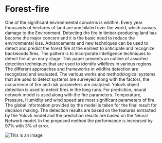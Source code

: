 # Forest-fire

One of the significant environmental concerns is wildfire. Every year thousands of hectares of land are annihilated over the world, which causes damage to 
the Environment. Detecting the fire in timber-producing land has become the major concern and it is the basic need to reduce the environmental loss. Advancements and 
new techniques can be used to detect and predict the forest fire at the earliest to anticipate and recognize backwoods fires. The pattern is to incorporate 
intelligence techniques to detect fire at an early stage. This paper presents an outline of assorted detection techniques that are used to identify wildfires in 
various regions. The different approaches and frameworks in wildfire detection are recognized and evaluated. The various works and methodological systems that are used 
to detect systems are surveyed along with the factors, the occurrence of fire and risk parameters are analyzed. Yolov5 object detection is used to detect fires in the 
long runs. For prediction, neural network model is used along with the fire parameters. Temperature, Pressure, Humidity and wind speed are most significant parameters 
of fire. The global information provided by the model is taken for the final result for decision making. The detection results are based on the features extracted by 
the Yolov5 model and the prediction results are based on the Neural Network model. In the proposed method the performance is increased by 97% with 3% of error.
           
  ![This is an image](https://im.ge/i/F7oofa)    
  
           

